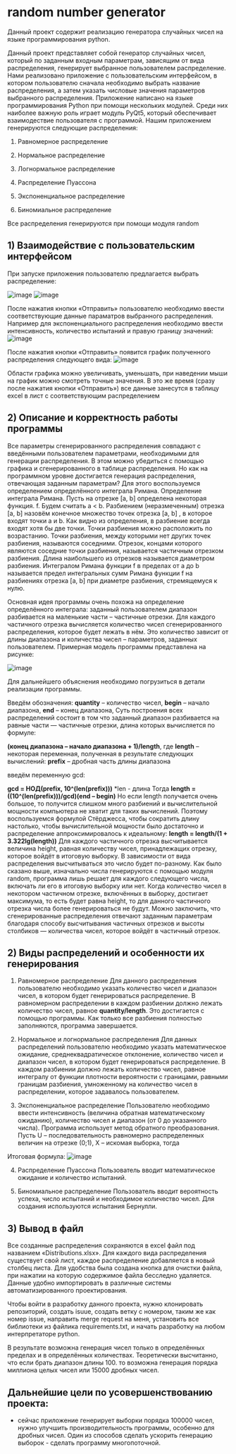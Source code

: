 # random number generator
Данный проект содержит реализацию генератора случайных чисел на языке программирования python.


Данный проект представляет собой генератор случайных чисел, который по заданным входным параметрам, зависящим от вида распределения, генерирует выбранное пользователем распределение.
Нами реализовано приложение с пользовательским интерфейсом, в котором пользователю сначала необходимо выбрать название распределения, а затем указать числовые значения параметров выбранного распределения. 
Приложение написано на языке программирования Python при помощи нескольких модулей.
Среди них наиболее важную роль играет модуль PyQt5, который обеспечивает взаимодествие пользователя с программой.
Нашим приложением генерируются следующие распределения:

1) Равномерное распределение

2) Нормальное распределение

3) Логнормальное распределение

4) Распределение Пуассона

5) Экспоненциальное распределение         

6) Биномиальное распределение

Все распределения генерируются при помощи модуля random

## 1) Взаимодействие с пользовательским интерфейсом
При запуске приложения пользователю предлагается выбрать распределение:

![image](https://github.com/Yuriy567/main_repo/assets/141625927/b9e52a0a-4eda-4509-a33f-f7f3d8895bea)
![image](https://github.com/Yuriy567/main_repo/assets/141625927/721de53c-35d4-4651-8659-2859a0c7c54a)



После нажатия кнопки «Отправить» пользователю необходимо ввести соответствующие данные параматров выбранного распределения. Например для экспоненциального распределения необходимо ввести интенсивность, количество испытаний и правую границу значений:
![image](https://github.com/Yuriy567/main_repo/assets/141625927/472b1b48-88fa-4318-824c-5f7eee2cdd81)

После нажатия кнопки  «Отправить» появится график полученного распределения следующего вида:
![image](https://github.com/Yuriy567/main_repo/assets/141625927/fd1ff2c4-0988-4cbe-a3a4-63a33fbe9afe)



Области графика можно увеличивать, уменьшать, при наведении мыши на график можно смотреть точные значения.
В это же время (сразу после нажатия кнопки «Отправить») все данные занесутся в таблицу excel в лист с соответствующим распределением


## 2) Описание и корректность работы программы
Все параметры сгенерированного распределения совпадают с введёнными пользователем параметрами, необходимыми для генерации распределения. В этом можно убедиться с помощью графика и сгенерированного в таблице распределения. Но как на программном уровне достигается генерация распределения, отвечающая заданным параметрам?
Для этого воспользуемся определением определённого интеграла Римана.
Определение интеграла Римана.
Пусть на отрезке [a, b] определена некоторая функция. f.  Будем считать a < b.
Разбиением (неразмеченным) отрезка  [a, b] назовём конечное множество точек отрезка  [a, b] , в которое входят точки  a и b. Как видно из определения, в разбиение всегда входят хотя бы две точки. Точки разбиения можно расположить по возрастанию.
Точки разбиения, между которыми нет других точек разбиения, называются соседними. Отрезок, концами которого являются соседние точки разбиения, называется частичным отрезком разбиения.
Длина наибольшего из отрезков называется диаметром разбиения. 
Интегралом Римана функции f в пределах от  a до b называется предел интегральных сумм Римана функции f на разбиениях отрезка [a, b]  при диаметре разбиения, стремящемуся к нулю.

Основная идея программы очень похожа на определение определённого интеграла: заданный пользователем диапазон разбивается на маленькие части – частичные отрезки. Для каждого частичного отрезка вычисляется количество чисел сгенерированного распределения, которое будет лежать в нём. Это количество зависит от длины диапазона и количества чисел – параметров, заданных пользователем. Примерная модель программы представлена на рисунке:

![image](https://github.com/Yuriy567/main_repo/assets/141625927/f04b8d8b-6748-4d85-b8d4-abff97b98ef9)

Для дальнейшего объяснения необходимо погрузиться в детали реализации программы.

Введём обозначения:
**quantity** – количество чисел,
**begin** – начало диапазона,
**end** – конец диапазона,
 Суть построения всех распределений состоит в том что заданный диапазон разбивается на равные части — частичные отрезки, длина которых вычисляется по формуле:
 
**(конец диапазона – начало диапазона + 1)/length**,
где **length** – некоторая переменная, полученная в результате следующих вычислений:
**prefix** – дробная часть длины диапазона

введём переменную gcd:

**gcd = НОД(prefix, 10^(len(prefix)))**  				*len - длина
Тогда
**length = ((10^(len(prefix)))/gcd)(end – begin)**
Но если length получается очень большое, то получится слишком много разбиений и вычислительной мощности компьютера не хватит для таких вычислений. Поэтому воспользуемся формулой Стёрджесса, чтобы сократить длину настолько, чтобы вычислительной мощности было достаточно и распределение аппроксимировалось к идеальному:
**length = length/(1 + 3.322lg(length))**
Для каждого частичного отрезка высчитывается величина height, равная количеству чисел, принадлежащих отрезку, которое войдёт в итоговую выборку. В зависимости от вида распределения высчитываться это число будет по-разному.
Как было сказано выше, изначально числа генерируются с помощью модуля random, программа лишь решает для каждого следующего числа, включать ли его в итоговую выборку или нет. Когда количество чисел в некотором частичном отрезке, включённых в выборку, достигает максимума, то есть будет равна height, то для данного частичного отрезка числа более генерироваться не будут. 
Можно заключить, что сгенерированные распределения отвечают заданным параметрам благодаря способу высчитывания частичных отрезков и высоты столбиков — количества чисел, которое войдёт в частичный отрезок.




## 2) Виды распределений и особенности их генерирования

1) Равномерное распределение
Для данного распределения пользователю необходимо указать количество чисел и диапазон чисел, в котором будет генерироваться распределение. В равномерном распределении в каждом разбиении должно лежать количество чисел, равное **quantity/length**. Это достигается с помощью программы. Как только все разбиения полностью заполняются, программа завершается.

2) Нормальное и логнормальное распределения
Для данных распределений пользователю необходимо указать математическое ожидание, среднеквадратическое отклонение, количество чисел и диапазон чисел, в котором будет генерироваться распределение. В каждом разбиении должно лежать количество чисел, равное интегралу от функции плотности вероятности с границами, равными границам разбиения, умноженному на количество чисел в распределении, которое задавалось пользователем.

3) Экспоненциальное распределение
Пользователю необходимо ввести интенсивность (величина обратная математическому ожиданию), количество чисел и диапазон (от 0 до указанного числа). Программа использует метод обратного преобразования. Пусть U – последовательность равномерно распределенных величин на отрезке (0;1), Х – искомая выборка, тогда

Итоговая формула:	![image](https://github.com/Yuriy567/main_repo/assets/141625927/b0f4e525-8949-4bc9-84f5-3c33468a9b5d)


4) Распределение Пуассона
Пользователь вводит математическое ожидание и количество испытаний.

5) Биномиальное распределение
Пользователь вводит вероятность успеха, число испытаний и необходимое количество чисел. Для создания используются испытания Бернулли.

## 3) Вывод в файл
Все созданные распределения сохраняются в excel файл под названием «Distributions.xlsx». Для каждого вида распределения существует свой лист, каждое распределение добавляется в новый столбец листа.
Для удобства была создана кнопка для очистки файла, при нажатии на которую содержимое файла бесследно удаляется.
Данные удобно импортировать в различные системы автоматизированного проектирования.


Чтобы войти в разработку данного проекта, нужно клонировать репозиторий, создать isuue, создать ветку с номером, таким же как номер issue, направить merge request на меня, установить все библиотеки из файлика requirements.txt, и начать разработку на любом интерпретаторе python.

В результате возможна генерация чисел только в определённых пределах и в определённых количествах. Теоретически высчитанно, что если брать диапазон длины 100. то возможна генерация порядка миллиона целых чисел или 15000 дробных чисел.

## Дальнейшие цели по усовершенствованию проекта: 
 - сейчас приложение генерирует выборки порядка 100000 чисел, нужно улучшить производительность программы, особенно для дробных чисел. Один из способов сделать ускорить генерацию выборок - сделать программу многопоточной.










